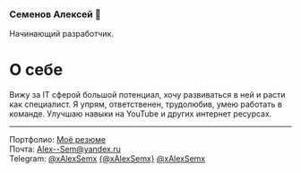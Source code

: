 ### Семенов Алексей 👋

Начинающий разработчик.
<h1>О себе</h1>
Вижу за IT сферой большой потенциал, хочу развиваться в ней и расти как специалист. Я упрям, ответственен, трудолюбив, умею работать в команде.
Улучшаю навыки на YouTube и других интернет ресурсах.

___

Портфолио: [Моё резюме](https://remarkable-biscuit-ef6531.netlify.app)<br>
Почта: Alex--Sem@yandex.ru<br>
Telegram: [@xAlexSemx](tg://resolve?domain=@xAlexSemx) <a href="https://tele.click/{@xAlexSemx}">{@xAlexSemx}</a>
<a href="http://t.me/@xAlexSemx">@xAlexSemx</a>

